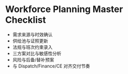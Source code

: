 # Workforce Planning Master Checklist

- 需求来源与时效确认
- 供给池与证照更新
- 法规与班次约束录入
- 三方案对比与敏感性分析
- 风险与后备/替补预案
- 与 Dispatch/Finance/CE 对齐交付节奏
